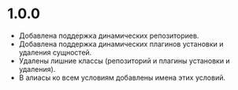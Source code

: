 # 1.0.0

- Добавлена поддержка динамических репозиториев.
- Добавлена поддержка динамических плагинов установки и удаления сущностей.
- Удалены лишние классы (репозиторий и плагины установки и удаления).
- В алиасы ко всем условиям добавлены имена этих условий.